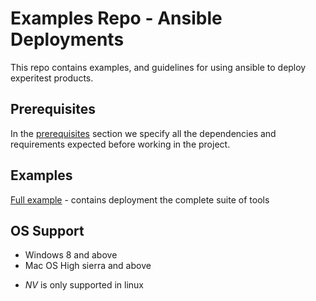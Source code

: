 
# Examples Repo - Ansible Deployments
This repo contains examples, and guidelines for using ansible to deploy experitest products.

## Prerequisites
In the [prerequisites](./prerequisites) section we specify all the dependencies and requirements expected before working in the project.

## Examples
[Full example](./full-example) - contains deployment the complete suite of tools

## OS Support
* Windows 8 and above
* Mac OS High sierra and above

- _NV_ is only supported in linux
